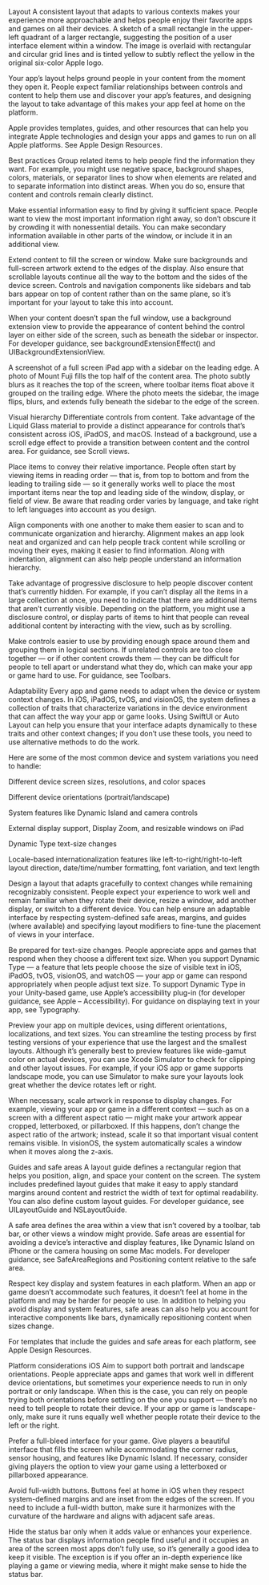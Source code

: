 Layout
A consistent layout that adapts to various contexts makes your experience more approachable and helps people enjoy their favorite apps and games on all their devices.
A sketch of a small rectangle in the upper-left quadrant of a larger rectangle, suggesting the position of a user interface element within a window. The image is overlaid with rectangular and circular grid lines and is tinted yellow to subtly reflect the yellow in the original six-color Apple logo.

Your app’s layout helps ground people in your content from the moment they open it. People expect familiar relationships between controls and content to help them use and discover your app’s features, and designing the layout to take advantage of this makes your app feel at home on the platform.

Apple provides templates, guides, and other resources that can help you integrate Apple technologies and design your apps and games to run on all Apple platforms. See Apple Design Resources.

Best practices
Group related items to help people find the information they want. For example, you might use negative space, background shapes, colors, materials, or separator lines to show when elements are related and to separate information into distinct areas. When you do so, ensure that content and controls remain clearly distinct.

Make essential information easy to find by giving it sufficient space. People want to view the most important information right away, so don’t obscure it by crowding it with nonessential details. You can make secondary information available in other parts of the window, or include it in an additional view.

Extend content to fill the screen or window. Make sure backgrounds and full-screen artwork extend to the edges of the display. Also ensure that scrollable layouts continue all the way to the bottom and the sides of the device screen. Controls and navigation components like sidebars and tab bars appear on top of content rather than on the same plane, so it’s important for your layout to take this into account.

When your content doesn’t span the full window, use a background extension view to provide the appearance of content behind the control layer on either side of the screen, such as beneath the sidebar or inspector. For developer guidance, see backgroundExtensionEffect() and UIBackgroundExtensionView.

A screenshot of a full screen iPad app with a sidebar on the leading edge. A photo of Mount Fuji fills the top half of the content area. The photo subtly blurs as it reaches the top of the screen, where toolbar items float above it grouped on the trailing edge. Where the photo meets the sidebar, the image flips, blurs, and extends fully beneath the sidebar to the edge of the screen.

Visual hierarchy
Differentiate controls from content. Take advantage of the Liquid Glass material to provide a distinct appearance for controls that’s consistent across iOS, iPadOS, and macOS. Instead of a background, use a scroll edge effect to provide a transition between content and the control area. For guidance, see Scroll views.

Place items to convey their relative importance. People often start by viewing items in reading order — that is, from top to bottom and from the leading to trailing side — so it generally works well to place the most important items near the top and leading side of the window, display, or field of view. Be aware that reading order varies by language, and take right to left languages into account as you design.

Align components with one another to make them easier to scan and to communicate organization and hierarchy. Alignment makes an app look neat and organized and can help people track content while scrolling or moving their eyes, making it easier to find information. Along with indentation, alignment can also help people understand an information hierarchy.

Take advantage of progressive disclosure to help people discover content that’s currently hidden. For example, if you can’t display all the items in a large collection at once, you need to indicate that there are additional items that aren’t currently visible. Depending on the platform, you might use a disclosure control, or display parts of items to hint that people can reveal additional content by interacting with the view, such as by scrolling.

Make controls easier to use by providing enough space around them and grouping them in logical sections. If unrelated controls are too close together — or if other content crowds them — they can be difficult for people to tell apart or understand what they do, which can make your app or game hard to use. For guidance, see Toolbars.

Adaptability
Every app and game needs to adapt when the device or system context changes. In iOS, iPadOS, tvOS, and visionOS, the system defines a collection of traits that characterize variations in the device environment that can affect the way your app or game looks. Using SwiftUI or Auto Layout can help you ensure that your interface adapts dynamically to these traits and other context changes; if you don’t use these tools, you need to use alternative methods to do the work.

Here are some of the most common device and system variations you need to handle:

Different device screen sizes, resolutions, and color spaces

Different device orientations (portrait/landscape)

System features like Dynamic Island and camera controls

External display support, Display Zoom, and resizable windows on iPad

Dynamic Type text-size changes

Locale-based internationalization features like left-to-right/right-to-left layout direction, date/time/number formatting, font variation, and text length

Design a layout that adapts gracefully to context changes while remaining recognizably consistent. People expect your experience to work well and remain familiar when they rotate their device, resize a window, add another display, or switch to a different device. You can help ensure an adaptable interface by respecting system-defined safe areas, margins, and guides (where available) and specifying layout modifiers to fine-tune the placement of views in your interface.

Be prepared for text-size changes. People appreciate apps and games that respond when they choose a different text size. When you support Dynamic Type — a feature that lets people choose the size of visible text in iOS, iPadOS, tvOS, visionOS, and watchOS — your app or game can respond appropriately when people adjust text size. To support Dynamic Type in your Unity-based game, use Apple’s accessibility plug-in (for developer guidance, see Apple – Accessibility). For guidance on displaying text in your app, see Typography.

Preview your app on multiple devices, using different orientations, localizations, and text sizes. You can streamline the testing process by first testing versions of your experience that use the largest and the smallest layouts. Although it’s generally best to preview features like wide-gamut color on actual devices, you can use Xcode Simulator to check for clipping and other layout issues. For example, if your iOS app or game supports landscape mode, you can use Simulator to make sure your layouts look great whether the device rotates left or right.

When necessary, scale artwork in response to display changes. For example, viewing your app or game in a different context — such as on a screen with a different aspect ratio — might make your artwork appear cropped, letterboxed, or pillarboxed. If this happens, don’t change the aspect ratio of the artwork; instead, scale it so that important visual content remains visible. In visionOS, the system automatically scales a window when it moves along the z-axis.

Guides and safe areas
A layout guide defines a rectangular region that helps you position, align, and space your content on the screen. The system includes predefined layout guides that make it easy to apply standard margins around content and restrict the width of text for optimal readability. You can also define custom layout guides. For developer guidance, see UILayoutGuide and NSLayoutGuide.

A safe area defines the area within a view that isn’t covered by a toolbar, tab bar, or other views a window might provide. Safe areas are essential for avoiding a device’s interactive and display features, like Dynamic Island on iPhone or the camera housing on some Mac models. For developer guidance, see SafeAreaRegions and Positioning content relative to the safe area.

Respect key display and system features in each platform. When an app or game doesn’t accommodate such features, it doesn’t feel at home in the platform and may be harder for people to use. In addition to helping you avoid display and system features, safe areas can also help you account for interactive components like bars, dynamically repositioning content when sizes change.

For templates that include the guides and safe areas for each platform, see Apple Design Resources.

Platform considerations
iOS
Aim to support both portrait and landscape orientations. People appreciate apps and games that work well in different device orientations, but sometimes your experience needs to run in only portrait or only landscape. When this is the case, you can rely on people trying both orientations before settling on the one you support — there’s no need to tell people to rotate their device. If your app or game is landscape-only, make sure it runs equally well whether people rotate their device to the left or the right.

Prefer a full-bleed interface for your game. Give players a beautiful interface that fills the screen while accommodating the corner radius, sensor housing, and features like Dynamic Island. If necessary, consider giving players the option to view your game using a letterboxed or pillarboxed appearance.

Avoid full-width buttons. Buttons feel at home in iOS when they respect system-defined margins and are inset from the edges of the screen. If you need to include a full-width button, make sure it harmonizes with the curvature of the hardware and aligns with adjacent safe areas.

Hide the status bar only when it adds value or enhances your experience. The status bar displays information people find useful and it occupies an area of the screen most apps don’t fully use, so it’s generally a good idea to keep it visible. The exception is if you offer an in-depth experience like playing a game or viewing media, where it might make sense to hide the status bar.